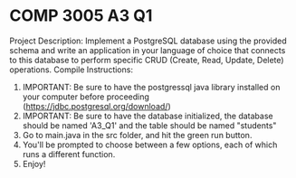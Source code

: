 # COMP 3005 A3 Q1
 Project Description: Implement a PostgreSQL database using the provided schema and write an application in your language of choice that connects to this database to perform specific CRUD (Create, Read, Update, Delete) operations.
 Compile Instructions:
  1. IMPORTANT: Be sure to have the postgressql java library installed on your computer before proceeding (https://jdbc.postgresql.org/download/)
  2. IMPORTANT: Be sure to have the database initialized, the database should be named 'A3_Q1' and the table should be named "students"
  3. Go to main.java in the src folder, and hit the green run button.
  4. You'll be prompted to choose between a few options, each of which runs a different function.
  5. Enjoy!
